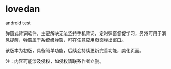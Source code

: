 # lovedan
android test

弹窗式背词软件，主要解决无法坚持手机背词，定时弹窗督促学习，另外可用于消息提醒，弹窗属于系统级弹窗，可在任意应用页面弹出窗口。

该版本为初版，具备简单功能，后续会持续更新完善功能，美化页面。

注：内容可能涉及侵权，如侵权请联系作者立删。
